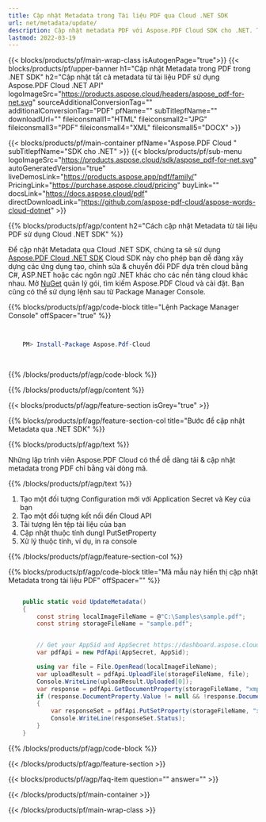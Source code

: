 ```yaml
---
title: Cập nhật Metadata trong Tài liệu PDF qua Cloud .NET SDK
url: net/metadata/update/
description: Cập nhật metadata PDF với Aspose.PDF Cloud SDK cho .NET. Thay đổi całkowowo thuộc tính tài liệu.
lastmod: 2022-03-19
---
```


{{< blocks/products/pf/main-wrap-class isAutogenPage="true">}}
{{< blocks/products/pf/upper-banner h1="Cập nhật Metadata trong PDF trong .NET SDK" h2="Cập nhật tất cả metadata từ tài liệu PDF sử dụng Aspose.PDF Cloud .NET API" logoImageSrc="https://products.aspose.cloud/headers/aspose_pdf-for-net.svg" sourceAdditionalConversionTag="" additionalConversionTag="PDF" pfName="" subTitlepfName="" downloadUrl="" fileiconsmall1="HTML" fileiconsmall2="JPG" fileiconsmall3="PDF" fileiconsmall4="XML" fileiconsmall5="DOCX" >}}

{{< blocks/products/pf/main-container pfName="Aspose.PDF Cloud " subTitlepfName="SDK cho .NET" >}}
{{< blocks/products/pf/sub-menu logoImageSrc="https://products.aspose.cloud/sdk/aspose_pdf-for-net.svg"
autoGeneratedVersion="true"
liveDemosLink="https://products.aspose.app/pdf/family/" PricingLink="https://purchase.aspose.cloud/pricing" buyLink="" docsLink="https://docs.aspose.cloud/pdf"  directDownloadLink="https://github.com/aspose-pdf-cloud/aspose-words-cloud-dotnet" >}}

{{% blocks/products/pf/agp/content h2="Cách cập nhật Metadata từ tài liệu PDF sử dụng Cloud .NET SDK" %}}

Để cập nhật Metadata qua Cloud .NET SDK, chúng ta sẽ sử dụng
[Aspose.PDF Cloud .NET SDK](https://products.aspose.cloud/pdf/net/)
Cloud SDK này cho phép bạn dễ dàng xây dựng các ứng dụng tạo, chỉnh sửa & chuyển đổi PDF dựa trên cloud bằng C#, ASP.NET hoặc các ngôn ngữ .NET khác cho các nền tảng cloud khác nhau. Mở
[NuGet](https://www.nuget.org/packages/Aspose.Pdf-Cloud)
quản lý gói, tìm kiếm
Aspose.PDF Cloud
và cài đặt. Bạn cũng có thể sử dụng lệnh sau từ Package Manager Console.

{{% blocks/products/pf/agp/code-block title="Lệnh Package Manager Console" offSpacer="true" %}}

```powershell

     
    PM> Install-Package Aspose.Pdf-Cloud
     
     

```

{{% /blocks/products/pf/agp/code-block %}}

{{% /blocks/products/pf/agp/content %}}

{{< blocks/products/pf/agp/feature-section isGrey="true" >}}

{{% blocks/products/pf/agp/feature-section-col title="Bước để cập nhật Metadata qua .NET SDK" %}}

{{% blocks/products/pf/agp/text %}}

Những lập trình viên Aspose.PDF Cloud có thể dễ dàng tải & cập nhật metadata trong PDF chỉ bằng vài dòng mã.

{{% /blocks/products/pf/agp/text %}}

1. Tạo một đối tượng Configuration mới với Application Secret và Key của bạn
1. Tạo một đối tượng kết nối đến Cloud API
1. Tải tượng lên tệp tài liệu của bạn
1. Cập nhật thuộc tính dungl PutSetProperty
1. Xử lý thuộc tính, ví dụ, in ra console

{{% /blocks/products/pf/agp/feature-section-col %}}



{{% blocks/products/pf/agp/code-block title="Mã mẫu này hiển thị cập nhật Metadata trong tài liệu PDF" offSpacer="" %}}

```cs

    public static void UpdateMetadata()
    {
        const string localImageFileName = @"C:\Samples\sample.pdf";
        const string storageFileName = "sample.pdf";


        // Get your AppSid and AppSecret https://dashboard.aspose.cloud (free registration required).
        var pdfApi = new PdfApi(AppSecret, AppSid);

        using var file = File.OpenRead(localImageFileName);
        var uploadResult = pdfApi.UploadFile(storageFileName, file);
        Console.WriteLine(uploadResult.Uploaded[0]);
        var response = pdfApi.GetDocumentProperty(storageFileName, "xmp:ArchiveType");
        if (response.DocumentProperty.Value != null && !response.DocumentProperty.Value.StartsWith("Aspose"))
        {
            var responseSet = pdfApi.PutSetProperty(storageFileName, "xmp:ArchiveType", "Aspose Sample Document");
            Console.WriteLine(responseSet.Status);
        }
    }
```

{{% /blocks/products/pf/agp/code-block %}}

{{< /blocks/products/pf/agp/feature-section >}}

{{< blocks/products/pf/agp/faq-item question="" answer="" >}}

{{< /blocks/products/pf/main-container >}}

{{< /blocks/products/pf/main-wrap-class >}}

